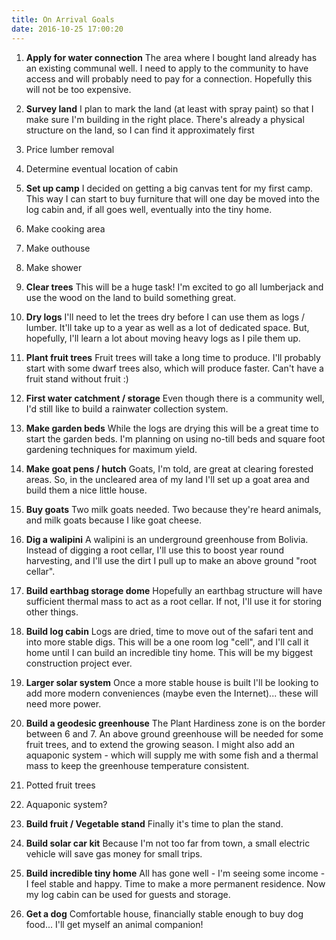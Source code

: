 ```yaml
---
title: On Arrival Goals
date: 2016-10-25 17:00:20
---
```

1. **Apply for water connection**
The area where I bought land already has an existing communal well.  I need to apply to the community to have access and will probably need to pay for a connection.  Hopefully this will not be too expensive.

2. **Survey land**
I plan to mark the land (at least with spray paint) so that I make sure I'm building in the right place.  There's already a physical structure on the land, so I can find it approximately first
  1. Price lumber removal
  2. Determine eventual location of cabin

3. **Set up camp**
I decided on getting a big canvas tent for my first camp.  This way I can start to buy furniture that will one day be moved into the log cabin and, if all goes well, eventually into the tiny home.
  1. Make cooking area
  2. Make outhouse
  3. Make shower

4. **Clear trees**
This will be a huge task! I'm excited to go all lumberjack and use the wood on the land to build something great.

5. **Dry logs**
I'll need to let the trees dry before I can use them as logs / lumber.
It'll take up to a year as well as a lot of dedicated space. But, hopefully, I'll learn a lot about moving heavy logs as I pile them up.

6. **Plant fruit trees**
Fruit trees will take a long time to produce.  I'll probably start with some dwarf trees also, which will produce faster.  Can't have a fruit stand without fruit :)

7. **First water catchment / storage**
Even though there is a community well, I'd still like to build a rainwater collection system.

8. **Make garden beds**
While the logs are drying this will be a great time to start the garden beds. I'm planning on using no-till beds and square foot gardening techniques for maximum yield.

9. **Make goat pens / hutch**
Goats, I'm told, are great at clearing forested areas. So, in the uncleared area of my land I'll set up a goat area and build them a nice little house.

10. **Buy goats**
Two milk goats needed. Two because they're heard animals, and milk goats because I like goat cheese.

11. **Dig a walipini**
A walipini is an underground greenhouse from Bolivia.  Instead of digging a root cellar, I'll use this to boost year round harvesting, and I'll use the dirt I pull up to make an above ground "root cellar".

12. **Build earthbag storage dome**
Hopefully an earthbag structure will have sufficient thermal mass to act as a root cellar. If not, I'll use it for storing other things.

13. **Build log cabin**
Logs are dried, time to move out of the safari tent and into more stable digs.  This will be a one room log "cell", and I'll call it home until I can build an incredible tiny home. This will be my biggest construction project ever.

14. **Larger solar system**
Once a more stable house is built I'll be looking to add more modern conveniences (maybe even the Internet)... these will need more power.

15. **Build a geodesic greenhouse**
The Plant Hardiness zone is on the border between 6 and 7. An above ground greenhouse will be needed for some fruit trees, and to extend the growing season.  I might also add an aquaponic system - which will supply me with some fish and a thermal mass to keep the greenhouse temperature consistent.
  1. Potted fruit trees
  2. Aquaponic system?

16. **Build fruit / Vegetable stand**
Finally it's time to plan the stand.

17. **Build solar car kit**
Because I'm not too far from town, a small electric vehicle will save gas money for small trips.

18. **Build incredible tiny home**
All has gone well - I'm seeing some income - I feel stable and happy.  Time to make a more permanent residence. Now my log cabin can be used for guests and storage.

19. **Get a dog**
Comfortable house, financially stable enough to buy dog food... I'll get myself an animal companion!

